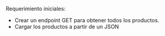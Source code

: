 Requerimiento iniciales:

* Crear un endpoint GET para obtener todos los productos.
* Cargar los productos a partir de un JSON
